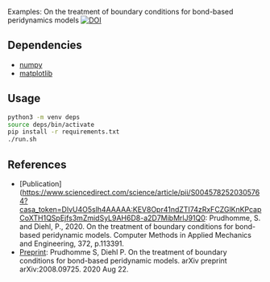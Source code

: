 Examples: On the treatment of boundary conditions for bond-based peridynamics models [![DOI](https://zenodo.org/badge/DOI/10.5281/zenodo.3942681.svg)](https://doi.org/10.5281/zenodo.3942681)

## Dependencies

* [numpy](https://numpy.org/)
* [matplotlib](https://matplotlib.org/)

## Usage

```bash
python3 -m venv deps
source deps/bin/activate
pip install -r requirements.txt
./run.sh
```

## References

* [Publication](https://www.sciencedirect.com/science/article/pii/S0045782520305764?casa_token=DlvU4O5slh4AAAAA:KEV8Opr41ndZTI74zRxFCZGlKnKPcapCoXTH1QSpEjfs3mZmidSyL9AH6D8-a2D7MibMrlJ91Q0: Prudhomme, S. and Diehl, P., 2020. On the treatment of boundary conditions for bond-based peridynamic models. Computer Methods in Applied Mechanics and Engineering, 372, p.113391.
* [Preprint](https://arxiv.org/abs/2008.09725): Prudhomme S, Diehl P. On the treatment of boundary conditions for bond-based peridynamic models. arXiv preprint arXiv:2008.09725. 2020 Aug 22.
